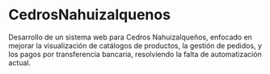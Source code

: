 # CedrosNahuizalquenos
Desarrollo de un sistema web para Cedros Nahuizalqueños, enfocado en mejorar la visualización de catálogos de productos, la gestión de pedidos, y los pagos por transferencia bancaria, resolviendo la falta de automatización actual.
